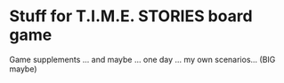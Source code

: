 # Stuff for T.I.M.E. STORIES board game
Game supplements ... and maybe ... one day ... my own scenarios... (BIG maybe)
